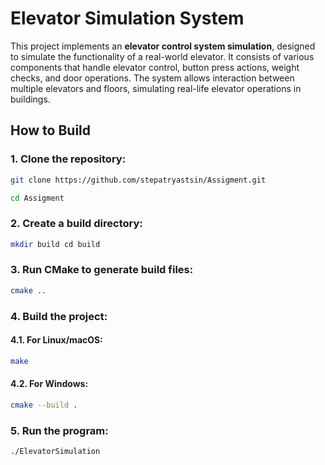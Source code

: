 # Elevator Simulation System

This project implements an **elevator control system simulation**, designed to simulate the functionality of a real-world elevator. It consists of various components that handle elevator control, button press actions, weight checks, and door operations. The system allows interaction between multiple elevators and floors, simulating real-life elevator operations in buildings.

## How to Build

### 1. Clone the repository:
```bash
git clone https://github.com/stepatryastsin/Assigment.git 

cd Assigment 
```

### 2. Create a build directory:
```bash
mkdir build cd build
```
### 3. Run CMake to generate build files:
```bash
cmake ..
```
### 4. Build the project:

#### 4.1. For Linux/macOS:
```bash
make
```
#### 4.2. For Windows:
```bash
cmake --build .
```
### 5. Run the program:
```bash
./ElevatorSimulation
```
